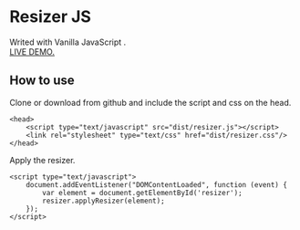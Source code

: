 # Resizer JS
Writed with Vanilla JavaScript .
<br>[LIVE DEMO.](https://codepen.io/jonathanmorales990/pen/BaBddVK)

## **How to use**<br/>
Clone or download from github and include the script and css on the head.<br/> 
```
<head>
	<script type="text/javascript" src="dist/resizer.js"></script>
	<link rel="stylesheet" type="text/css" href="dist/resizer.css"/>
</head>
```
Apply the resizer.<br/> 
```
<script type="text/javascript">
	document.addEventListener("DOMContentLoaded", function (event) {
		var element = document.getElementById('resizer');
		resizer.applyResizer(element);
	});
</script>
```
